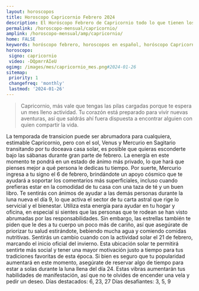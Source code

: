 ```yaml
---
layout: horoscopos
title: Horoscopo Capricornio Febrero 2024
description: El Horóscopo Febrero de Capricornio todo lo que tienen los astros preparados para este mes, amor, trabajo, familia. Todo sobre astrologia, tarot, predicciones. Horoscopo gratis en español, predicciones y astrología.
permalink: /horoscopo-mensual/capricornio/
amplink: /horoscopo-mensual/amp/capricornio/
home: FALSE
keywords: horóscopo febrero, horoscopos en español, horóscopo Capricornio febrero , horóscopo esperanza gracia, horoscop, horóscopos gratis, horoscopo Capricornio, Tarot, Astrologia, Zodíaco, Capricornio, horoscopo gratis, horoscopo del mes 
horoscopo:
 signo: capricornio
 video: -DQpmrrAIeU
ogimg: /images/mes/capricornio_mes.png#2024-01-26
sitemap:
 priority: 1
 changefreq: 'monthly'
 lastmod: '2024-01-26'
---
```



 > Capricornio, más vale que tengas las pilas cargadas porque te espera un mes lleno actividad. Tu corazón está preparado para vivir nuevas aventuras, así que saldrás ahí fuera dispuesta a encontrar alguien con quien compartir la vida.



La temporada de transicion puede ser abrumadora para cualquiera, estimable Capricornio, pero con el sol, Venus y Mercurio en Sagitario transitando por tu doceava casa solar, es posible que quieras esconderte bajo las sábanas durante gran parte de febrero. La energía en este momento te pondrá en un estado de ánimo más privado, lo que hará que pienses mejor a qué persona le dedicas tu tiempo. Por suerte, Mercurio ingresa a tu signo el 6 de febrero, brindándote un apoyo cósmico que te ayudará a soportar los comentarios más superficiales, incluso cuando prefieras estar en la comodidad de tu casa con una taza de té y un buen libro.
Te sentirás con ánimos de ayudar a las demás personas durante la luna nueva el día 9, lo que activa el sector de tu carta astral que rige lo servicial y el bienestar. Utiliza esta energía para ayudar en tu hogar y oficina, en especial si sientes que las personas que te rodean se han visto abrumadas por las responsabilidades. Sin embargo, las estrellas también te piden que le des a tu cuerpo un poco más de cariño, así que asegúrate de priorizar tu salud estirándote, bebiendo mucha agua y comiendo comidas nutritivas.
Sentirás un cambio cuando con la actividad solar el 21 de febrero, marcando el inicio oficial del invierno. Esta ubicación solar te permitirá sentirte más social y tener una mayor motivación justo a tiempo para tus tradiciones favoritas de esta época. Si bien es seguro que tu popularidad aumentará en este momento, asegúrate de reservar algo de tiempo para estar a solas durante la luna llena del día 24. Estas vibras aumentarán tus habilidades de manifestación, así que no te olvides de encender una vela y pedir un deseo.
Días destacados: 6, 23, 27
Días desafiantes: 3, 5, 9